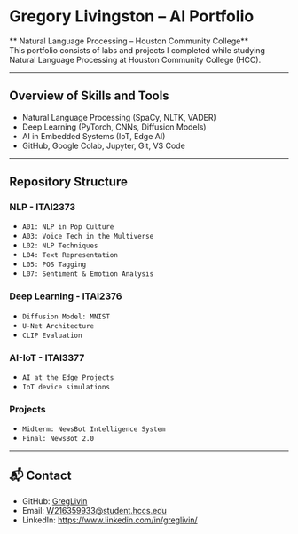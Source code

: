 # Gregory Livingston – AI Portfolio

** Natural Language Processing  – Houston Community College**  
This portfolio consists of labs and projects I completed while studying Natural Language Processing at Houston Community College (HCC).

---

##  Overview of Skills and Tools
- Natural Language Processing (SpaCy, NLTK, VADER)
- Deep Learning (PyTorch, CNNs, Diffusion Models)
- AI in Embedded Systems (IoT, Edge AI)
- GitHub, Google Colab, Jupyter, Git, VS Code

---

##  Repository Structure

### NLP - ITAI2373
- `A01: NLP in Pop Culture`
- `A03: Voice Tech in the Multiverse`
- `L02: NLP Techniques`
- `L04: Text Representation`
- `L05: POS Tagging`
- `L07: Sentiment & Emotion Analysis`

### Deep Learning - ITAI2376
- `Diffusion Model: MNIST`
- `U-Net Architecture`
- `CLIP Evaluation`

### AI-IoT - ITAI3377
- `AI at the Edge Projects`
- `IoT device simulations`

### Projects
- `Midterm: NewsBot Intelligence System`
- `Final: NewsBot 2.0`


---

## 📬 Contact
- GitHub: [GregLivin](https://github.com/GregLivin)
- Email: W216359933@student.hccs.edu
- LinkedIn: https://www.linkedin.com/in/greglivin/

